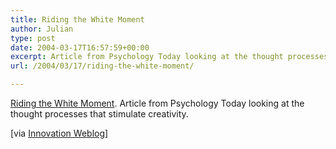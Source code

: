 ```yaml
---
title: Riding the White Moment
author: Julian
type: post
date: 2004-03-17T16:57:59+00:00
excerpt: Article from Psychology Today looking at the thought processes that stimulate creativity.
url: /2004/03/17/riding-the-white-moment/

---
```

[Riding the White Moment][1]. Article from Psychology Today looking at the thought processes that stimulate creativity.
  
<!--more-->


  
[via [Innovation Weblog][2]]

 [1]: https://www.psychologytoday.com/htdocs/prod/PTOArticle/PTO-19920301-000031.ASP
 [2]: https://www.innovationtools.com/Weblog/innovation-weblog.asp